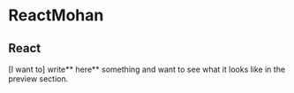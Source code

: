 # ReactMohan
## React
[I want to] write** here** something and want to see what it looks like in the preview section.
